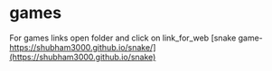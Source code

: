 # games
For games links open folder and click on link_for_web
[snake game- https://shubham3000.github.io/snake/](https://shubham3000.github.io/snake)
